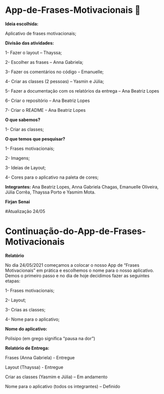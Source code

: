 
# App-de-Frases-Motivacionais 📃

**Ideia escolhida:** 

Aplicativo de frases motivacionais; 

**Divisão das atividades:**

1-	Fazer o layout – Thayssa; 

2-	Escolher as frases – Anna Gabriela; 

3-	Fazer os comentários no código – Emanuelle; 

4-	Criar as classes (2 pessoas) – Yasmin e Júlia;

5-	 Fazer a documentação com os relatórios da entrega – Ana Beatriz Lopes

6-	Criar o repositório – Ana Beatriz Lopes

7-	Criar o README – Ana Beatriz Lopes

**O que sabemos?**

1- Criar as classes;

**O que temos que pesquisar?** 

1- Frases motivacionais;

2- Imagens;

3- Ideias de Layout;

4- Cores para o aplicativo na paleta de cores;



**Integrantes:** Ana Beatriz Lopes, Anna Gabriela Chagas, Emanuelle Oliveira, Júlia Corrêa, Thayssa Porto e Yasmim Mota.

**Firjan Senai**


#Atualização 24/05

# Continuação-do-App-de-Frases-Motivacionais 


**Relatório**

No dia 24/05/2021 começamos a colocar o nosso App de “Frases Motivacionais” em prática e escolhemos o nome para o nosso aplicativo.
Demos o primeiro passo e no dia de hoje decidimos fazer as seguintes etapas:

1-	Frases motivacionais;

2-	Layout;

3-	Crias as classes;

4-	Nome para o aplicativo; 

**Nome do aplicativo:**


Polisipo (em grego significa “pausa na dor”)


**Relatório de Entrega:**

Frases (Anna Gabriela) - Entregue

Layout (Thayssa) - Entregue 

Criar as classes (Yasmim e Júlia) – Em andamento

Nome para o aplicativo (todos os integrantes) – Definido
